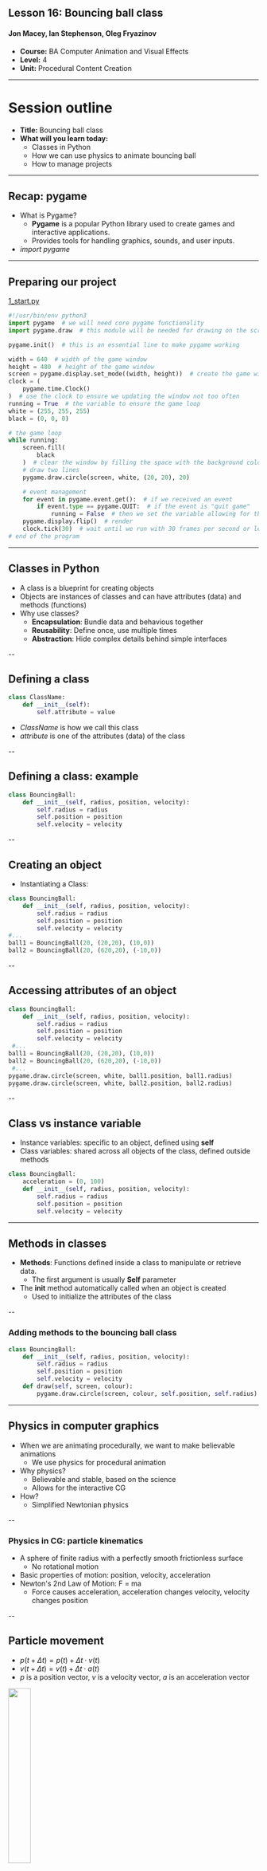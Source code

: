 ## Lesson 16: Bouncing ball class

#### Jon Macey, Ian Stephenson, Oleg Fryazinov 

- **Course:** BA Computer Animation and Visual Effects
- **Level:** 4 
- **Unit:** Procedural Content Creation

---

# Session outline

- **Title:** Bouncing ball class
- **What will you learn today:**
  - Classes in Python
  - How we can use physics to animate bouncing ball
  - How to manage projects 

---

## Recap: pygame

- What is Pygame?
  - **Pygame** is a popular Python library used to create games and interactive applications.
  - Provides tools for handling graphics, sounds, and user inputs.
- *import pygame*


---

## Preparing our project

[1_start.py](https://github.com/NCCA/PCCSlides/blob/main/Lecture16/code/1_start.py)

```python
#!/usr/bin/env python3
import pygame  # we will need core pygame functionality
import pygame.draw  # this module will be needed for drawing on the screen

pygame.init()  # this is an essential line to make pygame working

width = 640  # width of the game window
height = 480  # height of the game window
screen = pygame.display.set_mode((width, height))  # create the game window
clock = (
    pygame.time.Clock()
)  # use the clock to ensure we updating the window not too often
running = True  # the variable to ensure the game loop
white = (255, 255, 255)
black = (0, 0, 0)

# the game loop
while running:
    screen.fill(
        black
    )  # clear the window by filling the space with the background colour
    # draw two lines
    pygame.draw.circle(screen, white, (20, 20), 20)

    # event management
    for event in pygame.event.get():  # if we received an event
        if event.type == pygame.QUIT:  # if the event is "quit game"
            running = False  # then we set the variable allowing for the loop to stop
    pygame.display.flip()  # render
    clock.tick(30)  # wait until we run with 30 frames per second or less
# end of the program
```

---

## Classes in Python

- A class is a blueprint for creating objects
- Objects are instances of classes and can have attributes (data) and methods (functions)
- Why use classes?
  - **Encapsulation**: Bundle data and behavious together
  - **Reusability**: Define once, use multiple times
  - **Abstraction**: Hide complex details behind simple interfaces

--

## Defining a class

```python
class ClassName:
    def __init__(self):
        self.attribute = value
```

- *ClassName* is how we call this class
- *attribute* is one of the attributes (data) of the class

--

## Defining a class: example

```python
class BouncingBall:
    def __init__(self, radius, position, velocity):
		self.radius = radius
        self.position = position
		self.velocity = velocity
```

--

## Creating an object

- Instantiating a Class:
```python
class BouncingBall:
    def __init__(self, radius, position, velocity):
		self.radius = radius
        self.position = position
		self.velocity = velocity
#...
ball1 = BouncingBall(20, (20,20), (10,0))
ball2 = BouncingBall(20, (620,20), (-10,0))
```

--

## Accessing attributes of an object

```python
class BouncingBall:
    def __init__(self, radius, position, velocity):
		self.radius = radius
        self.position = position
		self.velocity = velocity
 #...
ball1 = BouncingBall(20, (20,20), (10,0))
ball2 = BouncingBall(20, (620,20), (-10,0))
 #...
pygame.draw.circle(screen, white, ball1.position, ball1.radius)
pygame.draw.circle(screen, white, ball2.position, ball2.radius)
```

--

## Class vs instance variable

- Instance variables: specific to an object, defined using **self**
- Class variables: shared across all objects of the class, defined outside methods

```python
class BouncingBall:
	acceleration = (0, 100)
    def __init__(self, radius, position, velocity):
		self.radius = radius
        self.position = position
		self.velocity = velocity
```


---

## Methods in classes

- **Methods**: Functions defined inside a class to manipulate or retrieve data.
  - The first argument is usually **Self** parameter
- The **__init__** method automatically called when an object is created
  - Used to initialize the attributes of the class

--

### Adding methods to the bouncing ball class

```python
class BouncingBall:
    def __init__(self, radius, position, velocity):
		self.radius = radius
        self.position = position
		self.velocity = velocity
    def draw(self, screen, colour):
        pygame.draw.circle(screen, colour, self.position, self.radius)		
```

---

## Physics in computer graphics

- When we are animating procedurally, we want to make believable animations
  - We use physics for procedural animation
- Why physics?
  - Believable and stable, based on the science
  - Allows for the interactive CG
- How?
  - Simplified Newtonian physics

--

### Physics in CG: particle kinematics

- A sphere of finite radius with a perfectly smooth frictionless surface
  - No rotational motion
- Basic properties of motion: position, velocity, acceleration
- Newton's 2nd Law of Motion: F = ma
  - Force causes acceleration, acceleration changes velocity, velocity changes position

--

## Particle movement

- $p(t+\Delta t)= p(t)+\Delta t \cdot v(t)$
- $v(t+\Delta t)= v(t)+\Delta t \cdot a(t)$
- *p* is a position vector, *v* is a velocity vector, *a* is an acceleration vector

<img style="border: 0;" src="images/particle.png" width="30%">

--

## Adding a method for particle movement

```python
    def update(self, deltaT):
        oldPosition = self.position
        oldVelocity = self.velocity
        self.position = (oldPosition[0] + deltaT*oldVelocity[0], oldPosition[1] + deltaT*oldVelocity[1])
        self.velocity = (oldVelocity[0] + deltaT*self.acceleration[0], oldVelocity[1] + deltaT*self.acceleration[1])
```

---

## Collision detection

- Collision detection is a geometric intersection detection problem
- Two objects intersect if there is a point (or set of points) that is part of both objects
- In general, it is a complex problem, because geometry is complex

<img style="border: 0;" src="images/collision.jpg" width="30%">

--

## Solving collision detection

- The problem of collision detection is colved by using very simple shapes
- For example, two spheres intersect if the distance between their centres is less than sum of their radii
- A sphere and a plane intersect is the distance to the plane is less than the radius of the sphere

--

### Adding collision detection to Bouncing Ball class

```python
class BouncingBall:
    acceleration = (0,100)
    minX = 0
    minY = 0
    maxX = 1000
    maxY = 1000;
    def __init__(self, radius, position, velocity):
        self.radius = radius
        self.position = position
        self.velocity = velocity
    def draw(self, screen, colour):
        pygame.draw.circle(screen, colour, self.position, self.radius)
    def setBounds(self, minX, minY, maxX, maxY):
        self.minX = minX + self.radius
        self.maxX = maxX - self.radius
        self.minY = minY + self.radius
        self.maxY = maxY - self.radius
    def update(self, deltaT):
        oldPosition = self.position
        oldVelocity = self.velocity
        newPosition = (oldPosition[0] + deltaT*oldVelocity[0], oldPosition[1] + deltaT*oldVelocity[1])
        newVelocity = (oldVelocity[0] + deltaT*self.acceleration[0], oldVelocity[1] + deltaT*self.acceleration[1])
        self.position = newPosition
        self.velocity = newVelocity
        if newPosition[1] < self.minY or newPosition[1] > self.maxY:
            self.position = oldPosition
            self.velocity = (newVelocity[0], -newVelocity[1])
        if self.position[0] < self.minX or self.position[0] > self.maxX:
            self.position = oldPosition
            self.velocity = (-newVelocity[0], newVelocity[1])
``` 

---

### What else in physics we can use?

- For the interaction of particles in basic Newtonian physics we also use the law of conservation of momentum
- The stationary object can "absorb" the velocity from the moving object

```python
        if newPosition[1] < self.minY or newPosition[1] > self.maxY:
            self.position = oldPosition
            self.velocity = (newVelocity[0], -newVelocity[1]*0.8)
        if self.position[0] < self.minX or self.position[0] > self.maxX:
            self.position = oldPosition
            self.velocity = (-newVelocity[0]*0.8, newVelocity[1])
```

--

### Bringing it all together 

[2_bouncingball.py](https://github.com/NCCA/PCCSlides/blob/main/Lecture16/code/2_bouncingball.py)

```python
ball1 = BouncingBall(20, (20,20), (10,0))
ball2 = BouncingBall(20, (620,20), (-100,100))
ball1.setBounds(0, 0, width, height)
ball2.setBounds(0, 0, width, height)

# the game loop
while running:
    screen.fill(
        black
    )  # clear the window by filling the space with the background colour
    # draw two lines
    deltaT = float(clock.get_time())/1000.0
    ball1.draw(screen, white)
    ball2.draw(screen, white)
    ball1.update(deltaT)
    ball2.update(deltaT)

    # event management
    for event in pygame.event.get():  # if we received an event
        if event.type == pygame.QUIT:  # if the event is "quit game"
            running = False  # then we set the variable allowing for the loop to stop
    pygame.display.flip()  # render
    clock.tick(30)  # wait until we run with 30 frames per second or less
# end of the program
```

---

## Including external files

- Why Include External Files?
  - Reuse code across multiple files or projects.
  - Keep code modular and organised.
- Key concept: Python’s import keyword allows us to include and use external Python files in the current script.

--

## Using the import Keyword

1. Import the Whole Module:
```python
import math
print(math.sqrt(16))  # Output: 4.0
```

2. Import Specific Functions:
```python
from math import sqrt
print(sqrt(16))  # Output: 4.0
```

--

## Using the import Keyword

3. Rename Module or Function:

```python
import math as m
print(m.sqrt(16))  # Output: 4.0
```

```python
from math import sqrt as square_root
print(square_root(16))  # Output: 4.0
```

--

### Creating and Importing Custom Modules

1. Create a Python file with reusable functions or classes
2. Import and use it in another file
3. Ensure Files Are in the Same Directory or PYTHONPATH.

--

## Example: bouncing ball module

[bouncingball.py](https://github.com/NCCA/PCCSlides/blob/main/Lecture16/code/bouncingball.py)

```python
import pygame
class BouncingBall:
    acceleration = (0,100)
    minX = 0
    minY = 0
    maxX = 1000
    maxY = 1000;
    def __init__(self, radius, position, velocity):
        self.radius = radius
        self.position = position
        self.velocity = velocity
    def draw(self, screen, colour):
        pygame.draw.circle(screen, colour, self.position, self.radius)
    def setBounds(self, minX, minY, maxX, maxY):
        self.minX = minX + self.radius
        self.maxX = maxX - self.radius
        self.minY = minY + self.radius
        self.maxY = maxY - self.radius
    def update(self, deltaT):
        oldPosition = self.position
        oldVelocity = self.velocity
        newPosition = (oldPosition[0] + deltaT*oldVelocity[0], oldPosition[1] + deltaT*oldVelocity[1])
        newVelocity = (oldVelocity[0] + deltaT*self.acceleration[0], oldVelocity[1] + deltaT*self.acceleration[1])
        self.position = newPosition
        self.velocity = newVelocity
        if newPosition[1] < self.minY or newPosition[1] > self.maxY:
            self.position = oldPosition
            self.velocity = (newVelocity[0], -newVelocity[1]*0.8)
        if self.position[0] < self.minX or self.position[0] > self.maxX:
            self.position = oldPosition
            self.velocity = (-newVelocity[0]*0.8, newVelocity[1])
```

--

## Example: using bouncing ball module

[3_include.py](https://github.com/NCCA/PCCSlides/blob/main/Lecture16/code/3_include.py)

```python
from bouncingball import BouncingBall as BouncingBall
```

- Best practices: 
  - Avoid circular imports.
  - Use relative imports within packages.
  - Keep module functionality focused and specific.

---

## Project management in Python

- Why Project Management in Python?
  - Helps organize and maintain codebases.
  - Encourages collaboration and productivity.
  - Reduces errors in development processes.

--

## Organising a Python Project

```css
my_project/
├── my_package/
|   |── __init__.py # Initialize package
│   ├── module1.py
│   └── module2.py
├── main.py
├── README.md
└── .gitignore
```

- *README.md*: Project overview and instructions in the Markdown format
- .gitignore: Files to exclude from version control.

--

## Importance of Source Control

- What is Source Control?
  - A system to track changes to files.
- Safeguards against data loss.
- Provides a history of changes.
- Supports branching and merging for collaborative work.

--

## Introduction to Git

- **Git** is a distributed version control system.
- Commands: 
  - *git init* : Initialize repository  
  - *git add .* : Stage changes  
  - *git commit -m "message"* : Commit changes  
  - *git push* : Push changes to remote repository  
  - *git pull* : Pull latest changes from remote repository 
  - *git status* : show the status of our repo

--

## Setting up some defaults

```
git config --global user.name "put your name here"
git config --global user.email "put your email here"
git config --global pull.rebase false
git config --global init.defaultbranch main

git config --list
```

--

## Collaboration with GitHub/GitLab

- Platforms like GitHub or GitLab facilitate collaboration.
- Collaboration Tips:
  - Commit often with clear messages.
  - regularly pull the latest changes to avoid conflicts.

---

# Conclusion

- **What have you learned today**
  - How to define classes using an example of the bouncing ball
  - Basics of CG physics
  - Foundations of project management
- **Homework**
  - The information in the last three Lessons is enough to implement the Breakout game, something for a homework?

--

# Next time

- **What will you learn next time**
  - How to generate content in Maya

--

# Q&A and discussion
- **Open Floor for Questions**

